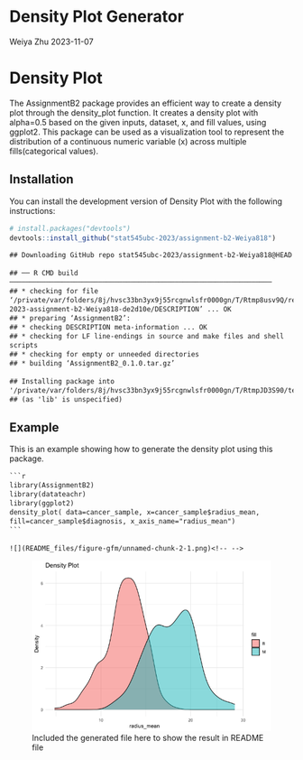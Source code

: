 Density Plot Generator
================
Weiya Zhu
2023-11-07

# Density Plot

The AssignmentB2 package provides an efficient way to create a density
plot through the density_plot function. It creates a density plot with
alpha=0.5 based on the given inputs, dataset, x, and fill values, using
ggplot2. This package can be used as a visualization tool to represent
the distribution of a continuous numeric variable (x) across multiple
fills(categorical values).

## Installation

You can install the development version of Density Plot with the
following instructions:

``` r
# install.packages("devtools")
devtools::install_github("stat545ubc-2023/assignment-b2-Weiya818")
```

    ## Downloading GitHub repo stat545ubc-2023/assignment-b2-Weiya818@HEAD

    ## ── R CMD build ─────────────────────────────────────────────────────────────────
    ## * checking for file ‘/private/var/folders/8j/hvsc33bn3yx9j55rcgnwlsfr0000gn/T/Rtmp8usv9Q/remotes254c5cd21043/stat545ubc-2023-assignment-b2-Weiya818-de2d10e/DESCRIPTION’ ... OK
    ## * preparing ‘AssignmentB2’:
    ## * checking DESCRIPTION meta-information ... OK
    ## * checking for LF line-endings in source and make files and shell scripts
    ## * checking for empty or unneeded directories
    ## * building ‘AssignmentB2_0.1.0.tar.gz’

    ## Installing package into '/private/var/folders/8j/hvsc33bn3yx9j55rcgnwlsfr0000gn/T/RtmpJD3S90/temp_libpath1dd65dc2f533'
    ## (as 'lib' is unspecified)

## Example

This is an example showing how to generate the density plot using this
package.

    ```r
    library(AssignmentB2)
    library(datateachr)
    library(ggplot2)
    density_plot( data=cancer_sample, x=cancer_sample$radius_mean, fill=cancer_sample$diagnosis, x_axis_name="radius_mean")
    ```

    ![](README_files/figure-gfm/unnamed-chunk-2-1.png)<!-- -->

<figure>
<img src="README_files/figure-gfm/unnamed-chunk-2-1.png"
alt="Included the generated file here to show the result in README file" />
<figcaption aria-hidden="true">Included the generated file here to show
the result in README file</figcaption>
</figure>
